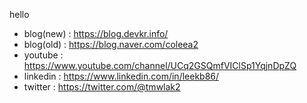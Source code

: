 hello  
  
* blog(new) : https://blog.devkr.info/
* blog(old) : https://blog.naver.com/coleea2
* youtube : https://www.youtube.com/channel/UCq2GSQmfVIClSp1YqjnDpZQ  
* linkedin : https://www.linkedin.com/in/leekb86/
* twitter : https://twitter.com/@tmwlak2
